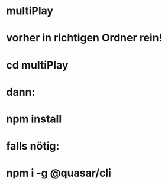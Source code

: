 # multiPlay

# vorher in richtigen Ordner rein!
# cd multiPlay

# dann:
# npm install

# falls nötig:
# npm i -g @quasar/cli
